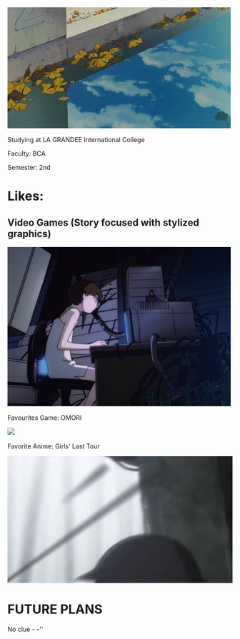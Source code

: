 <html> 
  <body>
<img src = "leaf-falling.gif">
    <p> Studying at LA GRANDEE International College</p>
    <p> Faculty: BCA </p>
    <p> Semester: 2nd </p>
    <h1> Likes:</h1>
    <h2> Video Games (Story focused with stylized graphics) </h2>
    <img src = "lain.gif">
    <p> Favourites Game: OMORI </p>
    <img src = "omori.gif>
    <h2> Anime</h2>
    <img src  = "i-don't-condone-animal-abuse.gif">
    <p> Favorite Anime: Girls' Last Tour </p>
    <img src = yu-hitting-chi.gif">
    <h1>FUTURE PLANS</h1>
    <p> No clue - -''</p>
    
  </body>
</html>
